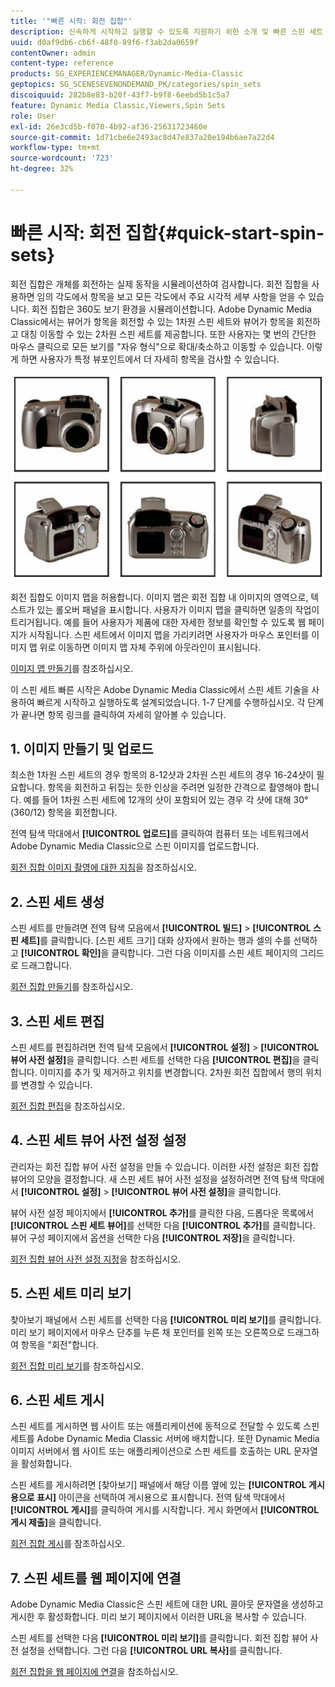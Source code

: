 ```yaml
---
title: '"빠른 시작: 회전 집합"'
description: 신속하게 시작하고 실행할 수 있도록 지원하기 위한 소개 및 빠른 스핀 세트 시작 .
uuid: d0af9db6-cb6f-48f0-89f6-f3ab2da0659f
contentOwner: admin
content-type: reference
products: SG_EXPERIENCEMANAGER/Dynamic-Media-Classic
geptopics: SG_SCENESEVENONDEMAND_PK/categories/spin_sets
discoiquuid: 282b8e83-b20f-43f7-b9f8-6eebd5b1c5a7
feature: Dynamic Media Classic,Viewers,Spin Sets
role: User
exl-id: 26e3cd5b-f070-4b92-af36-25631723460e
source-git-commit: 1d71cbe6e2493ac8d47e837a20e194b6ae7a22d4
workflow-type: tm+mt
source-wordcount: '723'
ht-degree: 32%

---
```


# 빠른 시작: 회전 집합{#quick-start-spin-sets}

회전 집합은 개체를 회전하는 실제 동작을 시뮬레이션하여 검사합니다. 회전 집합을 사용하면 임의 각도에서 항목을 보고 모든 각도에서 주요 시각적 세부 사항을 얻을 수 있습니다. 회전 집합은 360도 보기 환경을 시뮬레이션합니다. Adobe Dynamic Media Classic에서는 뷰어가 항목을 회전할 수 있는 1차원 스핀 세트와 뷰어가 항목을 회전하고 대칭 이동할 수 있는 2차원 스핀 세트를 제공합니다. 또한 사용자는 몇 번의 간단한 마우스 클릭으로 모든 보기를 &quot;자유 형식&quot;으로 확대/축소하고 이동할 수 있습니다. 이렇게 하면 사용자가 특정 뷰포인트에서 더 자세히 항목을 검사할 수 있습니다.

![회전 집합의 이미지](/help/assets/spin_set.png)

회전 집합도 이미지 맵을 허용합니다. 이미지 맵은 회전 집합 내 이미지의 영역으로, 텍스트가 있는 롤오버 패널을 표시합니다. 사용자가 이미지 맵을 클릭하면 일종의 작업이 트리거됩니다. 예를 들어 사용자가 제품에 대한 자세한 정보를 확인할 수 있도록 웹 페이지가 시작됩니다. 스핀 세트에서 이미지 맵을 가리키려면 사용자가 마우스 포인터를 이미지 맵 위로 이동하면 이미지 맵 자체 주위에 아웃라인이 표시됩니다.

[이미지 맵 만들기](creating-image-maps.md)를 참조하십시오.

이 스핀 세트 빠른 시작은 Adobe Dynamic Media Classic에서 스핀 세트 기술을 사용하여 빠르게 시작하고 실행하도록 설계되었습니다. 1-7 단계를 수행하십시오. 각 단계가 끝나면 항목 링크를 클릭하여 자세히 알아볼 수 있습니다.

## 1. 이미지 만들기 및 업로드

최소한 1차원 스핀 세트의 경우 항목의 8-12샷과 2차원 스핀 세트의 경우 16-24샷이 필요합니다. 항목을 회전하고 뒤집는 듯한 인상을 주려면 일정한 간격으로 촬영해야 합니다. 예를 들어 1차원 스핀 세트에 12개의 샷이 포함되어 있는 경우 각 샷에 대해 30° (360/12) 항목을 회전합니다.

전역 탐색 막대에서 **[!UICONTROL 업로드]**&#x200B;를 클릭하여 컴퓨터 또는 네트워크에서 Adobe Dynamic Media Classic으로 스핀 이미지를 업로드합니다.

[회전 집합 이미지 촬영에 대한 지침](creating-spin-set.md#guidelines-for-shooting-spin-set-images)을 참조하십시오.

## 2. 스핀 세트 생성

스핀 세트를 만들려면 전역 탐색 모음에서 **[!UICONTROL 빌드]** > **[!UICONTROL 스핀 세트]**&#x200B;를 클릭합니다. [스핀 세트 크기] 대화 상자에서 원하는 행과 셀의 수를 선택하고 **[!UICONTROL 확인]**&#x200B;을 클릭합니다. 그런 다음 이미지를 스핀 세트 페이지의 그리드로 드래그합니다.

[회전 집합 만들기](creating-spin-set.md#creating-a-spin-set)를 참조하십시오.

<!-- 

Comment Type: remark
Last Modified By: unknown unknown 
Last Modified Date: 

<p>See <a href="#UnresolvedLink-sc7_spinsets_sp.xml#WS98ca2e6790647c06-245331fc135ab744793-8000">Including Image Maps in Spin Sets</a> to add clickable, hotspot regions, known as Image Maps, to images in a Spin Set. </p>

 -->

<!-- 

Comment Type: remark
Last Modified By: unknown unknown 
Last Modified Date: 

<p>See also <a href="#UnresolvedLink-sc7_spinsets_sp.xml#WS98ca2e6790647c06229f600f135ab7cc461-8000">Managing InfoPanel content</a>.</p>

 -->

## 3. 스핀 세트 편집

스핀 세트를 편집하려면 전역 탐색 모음에서 **[!UICONTROL 설정]** > **[!UICONTROL 뷰어 사전 설정]**&#x200B;을 클릭합니다. 스핀 세트를 선택한 다음 **[!UICONTROL 편집]**&#x200B;을 클릭합니다. 이미지를 추가 및 제거하고 위치를 변경합니다. 2차원 회전 집합에서 행의 위치를 변경할 수 있습니다.

[회전 집합 편집](creating-spin-set.md#editing-a-spin-set)을 참조하십시오.

## 4. 스핀 세트 뷰어 사전 설정 설정

관리자는 회전 집합 뷰어 사전 설정을 만들 수 있습니다. 이러한 사전 설정은 회전 집합 뷰어의 모양을 결정합니다. 새 스핀 세트 뷰어 사전 설정을 설정하려면 전역 탐색 막대에서 **[!UICONTROL 설정]** > **[!UICONTROL 뷰어 사전 설정]**&#x200B;을 클릭합니다.

뷰어 사전 설정 페이지에서 **[!UICONTROL 추가]**&#x200B;를 클릭한 다음, 드롭다운 목록에서 **[!UICONTROL 스핀 세트 뷰어]**&#x200B;를 선택한 다음 **[!UICONTROL 추가]**&#x200B;를 클릭합니다. 뷰어 구성 페이지에서 옵션을 선택한 다음 **[!UICONTROL 저장]**&#x200B;을 클릭합니다.

[회전 집합 뷰어 사전 설정 지정](setting-spin-set-viewer-presets.md#setting-up-spin-set-viewer-presets)을 참조하십시오.

## 5. 스핀 세트 미리 보기

찾아보기 패널에서 스핀 세트를 선택한 다음 **[!UICONTROL 미리 보기]**&#x200B;를 클릭합니다. 미리 보기 페이지에서 마우스 단추를 누른 채 포인터를 왼쪽 또는 오른쪽으로 드래그하여 항목을 &quot;회전&quot;합니다.

[회전 집합 미리 보기](previewing-spin-set.md#previewing-a-spin-set)를 참조하십시오.

## 6. 스핀 세트 게시

스핀 세트를 게시하면 웹 사이트 또는 애플리케이션에 동적으로 전달할 수 있도록 스핀 세트를 Adobe Dynamic Media Classic 서버에 배치합니다. 또한 Dynamic Media 이미지 서버에서 웹 사이트 또는 애플리케이션으로 스핀 세트를 호출하는 URL 문자열을 활성화합니다.

스핀 세트를 게시하려면 [찾아보기] 패널에서 해당 이름 옆에 있는 **[!UICONTROL 게시용으로 표시]** 아이콘을 선택하여 게시용으로 표시합니다. 전역 탐색 막대에서 **[!UICONTROL 게시]**&#x200B;를 클릭하여 게시를 시작합니다. 게시 화면에서 **[!UICONTROL 게시 제출]**&#x200B;을 클릭합니다.

[회전 집합 게시](publishing-spin-set.md#publishing-a-spin-set)를 참조하십시오.

## 7. 스핀 세트를 웹 페이지에 연결

Adobe Dynamic Media Classic은 스핀 세트에 대한 URL 콜아웃 문자열을 생성하고 게시한 후 활성화합니다. 미리 보기 페이지에서 이러한 URL을 복사할 수 있습니다.

스핀 세트를 선택한 다음 **[!UICONTROL 미리 보기]**&#x200B;를 클릭합니다. 회전 집합 뷰어 사전 설정을 선택합니다. 그런 다음 **[!UICONTROL URL 복사]**&#x200B;를 클릭합니다.

[회전 집합을 웹 페이지에 연결](linking-spin-set-web-page.md#linking-a-spin-set-to-a-web-page)을 참조하십시오.
